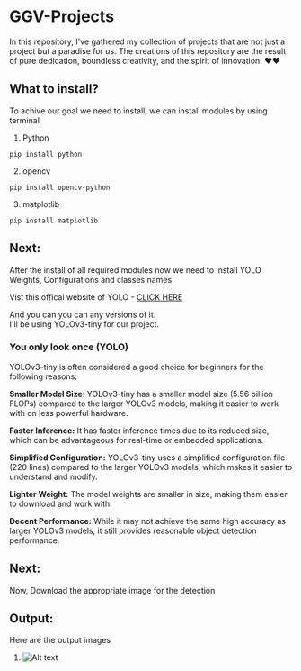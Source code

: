 # GGV-Projects

In this repository, I've gathered my collection of projects that are not just a project but a paradise for us. The creations of this repository are the result of pure dedication, boundless creativity, and the spirit of innovation. ❤️❤️

## What to install?
To achive our goal we need to install, we can install modules by using terminal
1. Python
```
pip install python
```
2. opencv
```
pip install opencv-python
```
3. matplotlib
```
pip install matplotlib
```

## Next:

After the install of all required modules now we need to install YOLO Weights, Configurations and classes names

Vist this offical website of YOLO - [CLICK HERE](https://pjreddie.com/yolo/)

And you can you can any versions of it. <br>
I'll be using YOLOv3-tiny for our project.

### You only look once (YOLO)
YOLOv3-tiny is often considered a good choice for beginners for the following reasons:

**Smaller Model Size**: YOLOv3-tiny has a smaller model size (5.56 billion FLOPs) compared to the larger YOLOv3 models, making it easier to work with on less powerful hardware.

**Faster Inference:** It has faster inference times due to its reduced size, which can be advantageous for real-time or embedded applications.

**Simplified Configuration:** YOLOv3-tiny uses a simplified configuration file (220 lines) compared to the larger YOLOv3 models, which makes it easier to understand and modify.

**Lighter Weight:** The model weights are smaller in size, making them easier to download and work with.

**Decent Performance:** While it may not achieve the same high accuracy as larger YOLOv3 models, it still provides reasonable object detection performance.

## Next:
Now, Download the appropriate image for the detection

## Output:
Here are the output images 
1. ![Alt text]("C:/Users/soula/Downloads/ObjectDetectionImage/busPer.jpg")